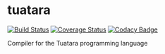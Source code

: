 # tuatara

[![Build Status](https://travis-ci.com/taylor-santos/tuatara.svg?branch=trunk)](https://travis-ci.com/taylor-santos/tuatara)
[![Coverage Status](https://coveralls.io/repos/github/taylor-santos/tuatara/badge.svg?branch=trunk)](https://coveralls.io/github/taylor-santos/tuatara?branch=trunk)
[![Codacy Badge](https://api.codacy.com/project/badge/Grade/6581787e6f1f47de88382f1300dea83b)](https://app.codacy.com/gh/taylor-santos/tuatara?utm_source=github.com&utm_medium=referral&utm_content=taylor-santos/tuatara&utm_campaign=Badge_Grade)

Compiler for the Tuatara programming language
